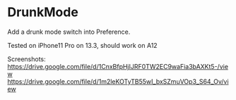 DrunkMode
==============

Add a drunk mode switch into Preference. 

Tested on iPhone11 Pro on 13.3, should work on A12

Screenshots:
https://drive.google.com/file/d/1CnxBfpHjIJRF0TW2EC9waFia3bAXKt5-/view
https://drive.google.com/file/d/1m2leKOTyTB55wI_bxSZmuVOp3_S64_Ov/view
